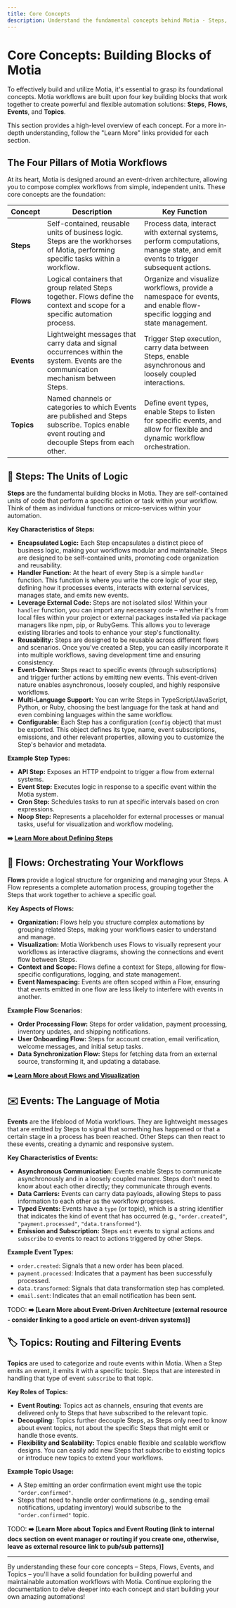 ```yaml
---
title: Core Concepts
description: Understand the fundamental concepts behind Motia - Steps, Flows, Events, and Topics.
---
```


# Core Concepts: Building Blocks of Motia

To effectively build and utilize Motia, it's essential to grasp its foundational concepts. Motia workflows are built upon four key building blocks that work together to create powerful and flexible automation solutions: **Steps**, **Flows**, **Events**, and **Topics**.

This section provides a high-level overview of each concept. For a more in-depth understanding, follow the "Learn More" links provided for each section.

## The Four Pillars of Motia Workflows

At its heart, Motia is designed around an event-driven architecture, allowing you to compose complex workflows from simple, independent units.  These core concepts are the foundation:

| Concept     | Description                                                                                                                                | Key Function                                                                                                                               |
| ----------- | ------------------------------------------------------------------------------------------------------------------------------------------ | ------------------------------------------------------------------------------------------------------------------------------------------ |
| **Steps**   | Self-contained, reusable units of business logic. Steps are the workhorses of Motia, performing specific tasks within a workflow.         | Process data, interact with external systems, perform computations, manage state, and emit events to trigger subsequent actions.        |
| **Flows**   | Logical containers that group related Steps together. Flows define the context and scope for a specific automation process.                | Organize and visualize workflows, provide a namespace for events, and enable flow-specific logging and state management.                 |
| **Events**  | Lightweight messages that carry data and signal occurrences within the system. Events are the communication mechanism between Steps.      | Trigger Step execution, carry data between Steps, enable asynchronous and loosely coupled interactions.                               |
| **Topics**  | Named channels or categories to which Events are published and Steps subscribe. Topics enable event routing and decouple Steps from each other. | Define event types, enable Steps to listen for specific events, and allow for flexible and dynamic workflow orchestration.        |

## 🧱 Steps: The Units of Logic

**Steps** are the fundamental building blocks in Motia. They are self-contained units of code that perform a specific action or task within your workflow.  Think of them as individual functions or micro-services within your automation.

**Key Characteristics of Steps:**

*   **Encapsulated Logic:** Each Step encapsulates a distinct piece of business logic, making your workflows modular and maintainable.  Steps are designed to be self-contained units, promoting code organization and reusability.
*   **Handler Function:**  At the heart of every Step is a simple `handler` function. This function is where you write the core logic of your step, defining how it processes events, interacts with external services, manages state, and emits new events.
*   **Leverage External Code:** Steps are not isolated silos! Within your `handler` function, you can import any necessary code – whether it's from local files within your project or external packages installed via package managers like npm, pip, or RubyGems. This allows you to leverage existing libraries and tools to enhance your step's functionality.
*   **Reusability:** Steps are designed to be reusable across different flows and scenarios. Once you've created a Step, you can easily incorporate it into multiple workflows, saving development time and ensuring consistency.
*   **Event-Driven:** Steps react to specific events (through subscriptions) and trigger further actions by emitting new events. This event-driven nature enables asynchronous, loosely coupled, and highly responsive workflows.
*   **Multi-Language Support:** You can write Steps in TypeScript/JavaScript, Python, or Ruby, choosing the best language for the task at hand and even combining languages within the same workflow.
*   **Configurable:** Each Step has a configuration (`config` object) that must be exported. This object defines its type, name, event subscriptions, emissions, and other relevant properties, allowing you to customize the Step's behavior and metadata.

**Example Step Types:**

*   **API Step:** Exposes an HTTP endpoint to trigger a flow from external systems.
*   **Event Step:** Executes logic in response to a specific event within the Motia system.
*   **Cron Step:** Schedules tasks to run at specific intervals based on cron expressions.
*   **Noop Step:** Represents a placeholder for external processes or manual tasks, useful for visualization and workflow modeling.

**➡️ [Learn More about Defining Steps](/docs/concepts/steps/defining-steps)**

## 🌊 Flows: Orchestrating Your Workflows

**Flows** provide a logical structure for organizing and managing your Steps.  A Flow represents a complete automation process, grouping together the Steps that work together to achieve a specific goal.

**Key Aspects of Flows:**

*   **Organization:** Flows help you structure complex automations by grouping related Steps, making your workflows easier to understand and manage.
*   **Visualization:** Motia Workbench uses Flows to visually represent your workflows as interactive diagrams, showing the connections and event flow between Steps.
*   **Context and Scope:** Flows define a context for Steps, allowing for flow-specific configurations, logging, and state management.
*   **Event Namespacing:** Events are often scoped within a Flow, ensuring that events emitted in one flow are less likely to interfere with events in another.

**Example Flow Scenarios:**

*   **Order Processing Flow:** Steps for order validation, payment processing, inventory updates, and shipping notifications.
*   **User Onboarding Flow:** Steps for account creation, email verification, welcome messages, and initial setup tasks.
*   **Data Synchronization Flow:** Steps for fetching data from an external source, transforming it, and updating a database.

**➡️ [Learn More about Flows and Visualization](/docs/concepts/flows-and-visualization)**

## ✉️ Events: The Language of Motia

**Events** are the lifeblood of Motia workflows. They are lightweight messages that are emitted by Steps to signal that something has happened or that a certain stage in a process has been reached.  Other Steps can then react to these events, creating a dynamic and responsive system.

**Key Characteristics of Events:**

*   **Asynchronous Communication:** Events enable Steps to communicate asynchronously and in a loosely coupled manner. Steps don't need to know about each other directly; they communicate through events.
*   **Data Carriers:** Events can carry data payloads, allowing Steps to pass information to each other as the workflow progresses.
*   **Typed Events:** Events have a `type` (or topic), which is a string identifier that indicates the kind of event that has occurred (e.g., `"order.created"`, `"payment.processed"`, `"data.transformed"`).
*   **Emission and Subscription:** Steps `emit` events to signal actions and `subscribe` to events to react to actions triggered by other Steps.

**Example Event Types:**

*   `order.created`:  Signals that a new order has been placed.
*   `payment.processed`: Indicates that a payment has been successfully processed.
*   `data.transformed`:  Signals that data transformation step has completed.
*   `email.sent`:  Indicates that an email notification has been sent.

TODO:
**➡️ [Learn More about Event-Driven Architecture (external resource - consider linking to a good article on event-driven systems)]**

## 🏷️ Topics: Routing and Filtering Events

**Topics** are used to categorize and route events within Motia.  When a Step emits an event, it emits it with a specific topic. Steps that are interested in handling that type of event `subscribe` to that topic.

**Key Roles of Topics:**

*   **Event Routing:** Topics act as channels, ensuring that events are delivered only to Steps that have subscribed to the relevant topic.
*   **Decoupling:** Topics further decouple Steps, as Steps only need to know about event topics, not about the specific Steps that might emit or handle those events.
*   **Flexibility and Scalability:** Topics enable flexible and scalable workflow designs. You can easily add new Steps that subscribe to existing topics or introduce new topics to extend your workflows.

**Example Topic Usage:**

*   A Step emitting an order confirmation event might use the topic `"order.confirmed"`.
*   Steps that need to handle order confirmations (e.g., sending email notifications, updating inventory) would subscribe to the `"order.confirmed"` topic.

TODO:
**➡️ [Learn More about Topics and Event Routing (link to internal docs section on event manager or routing if you create one, otherwise, leave as external resource link to pub/sub patterns)]**

---

By understanding these four core concepts – Steps, Flows, Events, and Topics – you'll have a solid foundation for building powerful and maintainable automation workflows with Motia. Continue exploring the documentation to delve deeper into each concept and start building your own amazing automations!
